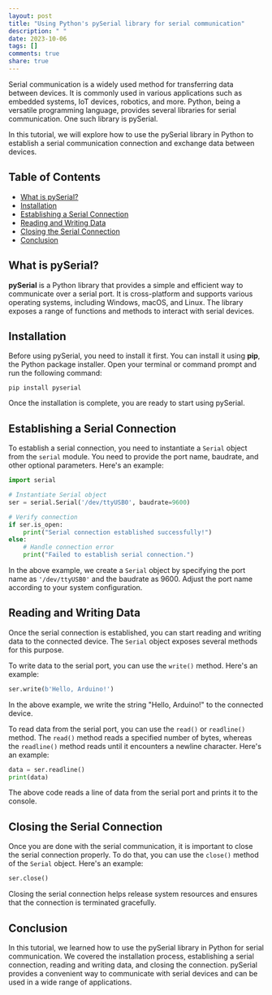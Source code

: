 ```yaml
---
layout: post
title: "Using Python's pySerial library for serial communication"
description: " "
date: 2023-10-06
tags: []
comments: true
share: true
---
```


Serial communication is a widely used method for transferring data between devices. It is commonly used in various applications such as embedded systems, IoT devices, robotics, and more. Python, being a versatile programming language, provides several libraries for serial communication. One such library is pySerial.

In this tutorial, we will explore how to use the pySerial library in Python to establish a serial communication connection and exchange data between devices.

## Table of Contents
- [What is pySerial?](#what-is-pyserial)
- [Installation](#installation)
- [Establishing a Serial Connection](#establishing-a-serial-connection)
- [Reading and Writing Data](#reading-and-writing-data)
- [Closing the Serial Connection](#closing-the-serial-connection)
- [Conclusion](#conclusion)

## What is pySerial?

**pySerial** is a Python library that provides a simple and efficient way to communicate over a serial port. It is cross-platform and supports various operating systems, including Windows, macOS, and Linux. The library exposes a range of functions and methods to interact with serial devices.

## Installation

Before using pySerial, you need to install it first. You can install it using **pip**, the Python package installer. Open your terminal or command prompt and run the following command:

```
pip install pyserial
```

Once the installation is complete, you are ready to start using pySerial.

## Establishing a Serial Connection

To establish a serial connection, you need to instantiate a `Serial` object from the `serial` module. You need to provide the port name, baudrate, and other optional parameters. Here's an example:

```python
import serial

# Instantiate Serial object
ser = serial.Serial('/dev/ttyUSB0', baudrate=9600)

# Verify connection
if ser.is_open:
    print("Serial connection established successfully!")
else:
    # Handle connection error
    print("Failed to establish serial connection.")
```

In the above example, we create a `Serial` object by specifying the port name as `'/dev/ttyUSB0'` and the baudrate as 9600. Adjust the port name according to your system configuration.

## Reading and Writing Data

Once the serial connection is established, you can start reading and writing data to the connected device. The `Serial` object exposes several methods for this purpose.

To write data to the serial port, you can use the `write()` method. Here's an example:

```python
ser.write(b'Hello, Arduino!')
```

In the above example, we write the string "Hello, Arduino!" to the connected device.

To read data from the serial port, you can use the `read()` or `readline()` method. The `read()` method reads a specified number of bytes, whereas the `readline()` method reads until it encounters a newline character. Here's an example:

```python
data = ser.readline()
print(data)
```

The above code reads a line of data from the serial port and prints it to the console.

## Closing the Serial Connection

Once you are done with the serial communication, it is important to close the serial connection properly. To do that, you can use the `close()` method of the `Serial` object. Here's an example:

```python
ser.close()
```

Closing the serial connection helps release system resources and ensures that the connection is terminated gracefully.

## Conclusion

In this tutorial, we learned how to use the pySerial library in Python for serial communication. We covered the installation process, establishing a serial connection, reading and writing data, and closing the connection. pySerial provides a convenient way to communicate with serial devices and can be used in a wide range of applications.